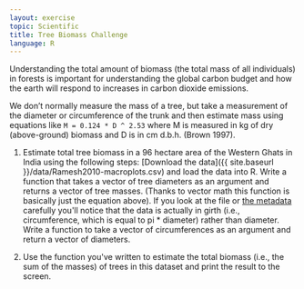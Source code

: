 ```yaml
---
layout: exercise
topic: Scientific
title: Tree Biomass Challenge
language: R
---
```


Understanding the total amount of biomass (the total mass of all individuals) in forests is important for understanding the global carbon budget and how the earth will respond to increases in carbon dioxide emissions.

We don’t normally measure the mass of a tree, but take a measurement of the diameter or circumference of the trunk and then estimate mass using equations like `M = 0.124 * D ^ 2.53` where M is measured in kg of dry (above-ground) biomass and D is in cm d.b.h. (Brown 1997).

1.  Estimate total tree biomass in a 96 hectare area of the Western Ghats in India using the following steps:
  [Download the data]({{ site.baseurl }}/data/Ramesh2010-macroplots.csv) and load the data into R.                                                                                                                          Write a function that takes a vector of tree diameters as an argument and returns a vector of tree masses. (Thanks to vector math this function is basically just the equation above).     If you look at the file or [the metadata](http://esapubs.org/archive/ecol/E091/216/metadata.htm) carefully you'll notice that the data is actually in girth (i.e., circumference, which is equal to pi * diameter) rather than diameter. Write a function to take a vector of circumferences as an argument and return a vector of diameters.

2.  Use the function you've written to estimate the total biomass (i.e., the sum of the masses) of trees in this dataset and print the result to the screen.
